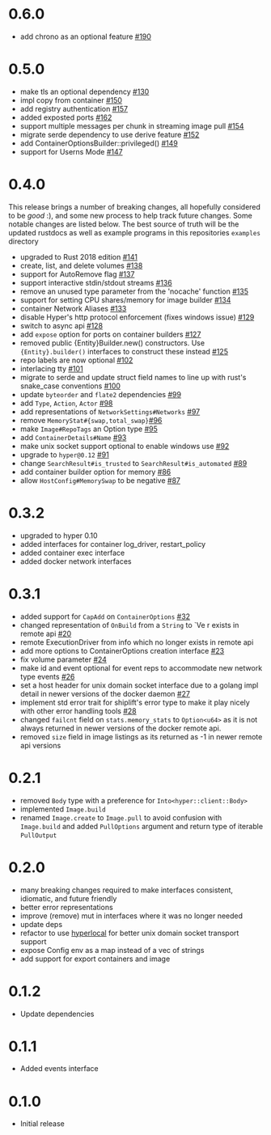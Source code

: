 # 0.6.0

* add chrono as an optional feature [#190](https://github.com/softprops/shiplift/pull/190)

# 0.5.0

* make tls an optional dependency [#130](https://github.com/softprops/shiplift/pull/130)
* impl copy from container [#150](https://github.com/softprops/shiplift/pull/150)
* add registry authentication [#157](https://github.com/softprops/shiplift/pull/157)
* added exposted ports [#162](https://github.com/softprops/shiplift/pull/162)
* support multiple messages per chunk in streaming image pull [#154](https://github.com/softprops/shiplift/pull/154)
* migrate serde dependency to use derive feature  [#152](https://github.com/softprops/shiplift/pull/152)
* add ContainerOptionsBuilder::privileged() [#149](https://github.com/softprops/shiplift/pull/149)
* support for Userns Mode [#147](https://github.com/softprops/shiplift/pull/147)

# 0.4.0

This release brings a number of breaking changes, all hopefully considered to be *good* :), and some new process to help track future changes. Some notable changes are listed below. The best source of truth will be the updated rustdocs as well as example programs in this repositories `examples` directory

* upgraded to Rust 2018 edition [#141](https://github.com/softprops/shiplift/pull/141)
* create, list, and delete volumes [#138](https://github.com/softprops/shiplift/pull/138)
* support for AutoRemove flag [#137](https://github.com/softprops/shiplift/pull/137)
* support interactive stdin/stdout streams [#136](https://github.com/softprops/shiplift/pull/136)
* remove an unused type parameter from the 'nocache' function [#135](https://github.com/softprops/shiplift/pull/135)
* support for setting CPU shares/memory for image builder [#134](https://github.com/softprops/shiplift/pull/134)
* container Network Aliases  [#133](https://github.com/softprops/shiplift/pull/133)
* disable Hyper's http protocol enforcement (fixes windows issue) [#129](https://github.com/softprops/shiplift/pull/129)
* switch to async api [#128](https://github.com/softprops/shiplift/pull/128)
* add `expose` option for ports on container builders [#127](https://github.com/softprops/shiplift/pull/127)
* removed public {Entity}Builder.new() constructors. Use `{Entity}.builder()` interfaces to construct these instead [#125](https://github.com/softprops/shiplift/pull/125)
* repo labels are now optional [#102](https://github.com/softprops/shiplift/pull/102)
* interlacing tty [#101](https://github.com/softprops/shiplift/pull/101)
* migrate to serde and update struct field names to line up with rust's snake_case conventions [#100](https://github.com/softprops/shiplift/pull/100)
* update `byteorder` and `flate2` dependencies [#99](https://github.com/softprops/shiplift/pull/99)
* add `Type`, `Action`, `Actor` [#98](https://github.com/softprops/shiplift/pull/98)
* add representations of `NetworkSettings#Networks` [#97](https://github.com/softprops/shiplift/pull/97)
* remove `MemoryStat#{swap,total_swap}`[#96](https://github.com/softprops/shiplift/pull/96)
* make `Image#RepoTags` an Option type [#95](https://github.com/softprops/shiplift/pull/95)
* add `ContainerDetails#Name` [#93](https://github.com/softprops/shiplift/pull/93)
* make unix socket support optional to enable windows use [#92](https://github.com/softprops/shiplift/pull/92)
* upgrade to `hyper@0.12` [#91](https://github.com/softprops/shiplift/pull/91)
* change `SearchResult#is_trusted` to `SearchResult#is_automated` [#89](https://github.com/softprops/shiplift/pull/89)
* add container builder option for memory [#86](https://github.com/softprops/shiplift/pull/86)
* allow `HostConfig#MemorySwap` to be negative [#87](https://github.com/softprops/shiplift/pull/87)

# 0.3.2
* upgraded to hyper 0.10
* added interfaces for container log_driver, restart_policy
* added container exec interface
* added docker network interfaces

# 0.3.1

* added support for `CapAdd` on `ContainerOptions` [#32](https://github.com/softprops/shiplift/pull/32)
* changed representation of `OnBuild` from a `String` to `Ve     r exists in remote api [#20](https://github.com/softprops/shiplift/pull/20)
* remote ExecutionDriver from info which no longer exists in remote api
* add more options to ContainerOptions creation interface [#23](https://github.com/softprops/shiplift/pull/23)
* fix volume parameter [#24](https://github.com/softprops/shiplift/pull/24)
* make id and event optional for event reps to accommodate new network type events [#26](https://github.com/softprops/shiplift/pull/26)
* set a host header for unix domain socket interface due to a golang impl detail in newer versions of the docker daemon [#27](https://github.com/softprops/shiplift/pull/27)
* implement std error trait for shiplift's error type to make it play nicely with other error handling tools  [#28](https://github.com/softprops/shiplift/pull/28)
* changed `failcnt` field on `stats.memory_stats` to `Option<u64>` as it is not always returned in newer versions of the docker remote api.
* removed `size` field in image listings as its returned as -1 in newer remote api versions

# 0.2.1

* removed `Body` type with a preference for `Into<hyper::client::Body>`
* implemented `Image.build`
* renamed `Image.create` to `Image.pull` to avoid confusion with `Image.build` and added `PullOptions` argument and return type of iterable `PullOutput`

# 0.2.0

* many breaking changes required to make interfaces consistent, idiomatic, and future friendly
* better error representations
* improve (remove) mut in interfaces where it was no longer needed
* update deps
* refactor to use [hyperlocal](https://github.com/softprops/hyperlocal) for better unix domain socket transport support
* expose Config env as a map instead of a vec of strings
* add support for export containers and image

# 0.1.2

* Update dependencies

# 0.1.1

* Added events interface

# 0.1.0

* Initial release
